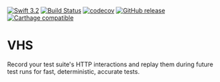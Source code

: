 [![Swift 3.2](https://img.shields.io/badge/Swift-3.2-orange.svg?style=flat)](https://swift.org/)
[![Build Status](https://travis-ci.org/RLovelett/VHS.svg?branch=master)](https://travis-ci.org/RLovelett/VHS)
[![codecov](https://codecov.io/gh/RLovelett/VHS/branch/master/graph/badge.svg)](https://codecov.io/gh/RLovelett/VHS)
[![GitHub release](https://img.shields.io/github/release/RLovelett/VHS.svg)](https://github.com/RLovelett/VHS/releases) [![Carthage compatible](https://img.shields.io/badge/Carthage-compatible-4BC51D.svg?style=flat)](https://github.com/Carthage/Carthage)

# VHS

Record your test suite's HTTP interactions and replay them during future test runs for fast, deterministic, accurate tests.
